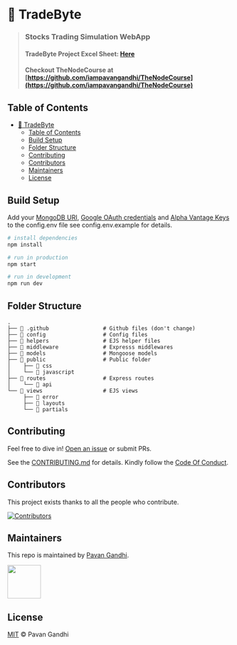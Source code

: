 # 💸 TradeByte

> ### Stocks Trading Simulation WebApp
> #### TradeByte Project Excel Sheet: [Here](https://docs.google.com/spreadsheets/d/1_vg-F2dk6jWy9jcYlGuKqAnXUX6NwbbnLg9Bmn_Ulrk/edit?usp=sharing)
> #### Checkout TheNodeCourse at [https://github.com/iampavangandhi/TheNodeCourse](https://github.com/iampavangandhi/TheNodeCourse)

## Table of Contents

- [💸 TradeByte](#-tradebyte)
  - [Table of Contents](#table-of-contents)
  - [Build Setup](#build-setup)
  - [Folder Structure](#folder-structure)
  - [Contributing](#contributing)
  - [Contributors](#contributors)
  - [Maintainers](#maintainers)
  - [License](#license)

## Build Setup

Add your [MongoDB URI](https://www.mongodb.com/cloud/atlas), [Google OAuth credentials](console.developers.google.com/) and [Alpha Vantage Keys](https://www.alphavantage.co/) to the config.env file see config.env.example for details.

```bash
# install dependencies
npm install

# run in production
npm start

# run in development
npm run dev
```

## Folder Structure

    .
    ├── 📁 .github                 # Github files (don't change)
    ├── 📁 config                  # Config files
    ├── 📁 helpers                 # EJS helper files
    ├── 📁 middleware              # Expresss middlewares
    ├── 📁 models                  # Mongoose models
    ├── 📁 public                  # Public folder
    │    ├── 📁 css
    │    └── 📁 javascript
    ├── 📁 routes                  # Express routes
    │    └── 📁 api
    └── 📁 views                   # EJS views
         ├── 📁 error
         ├── 📁 layouts
         └── 📁 partials

## Contributing

Feel free to dive in! [Open an issue](https://github.com/iampavangandhi/TradeByte/issues/new) or submit PRs.

See the [CONTRIBUTING.md](CONTRIBUTING.md) for details. Kindly follow the [Code Of Conduct](CODE_OF_CONDUCT.md).

## Contributors

This project exists thanks to all the people who contribute.

[![Contributors](https://readme-contributors.now.sh/iampavangandhi/tradebyte?extension=jpg&width=300&avatarSize=25)](https://github.com/iampavangandhi/TradeByte/graphs/contributors)

## Maintainers

This repo is maintained by [Pavan Gandhi](https://github.con/iampavangandhi).

<img style="border-radius = 50%" src="https://avatars3.githubusercontent.com/u/42767012?s=460&v=4" width=75/>

## License

[MIT](LICENSE) © Pavan Gandhi
